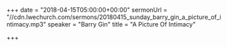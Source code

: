 +++
date = "2018-04-15T05:00:00+00:00"
sermonUrl = "//cdn.lwechurch.com/sermons/20180415_sunday_barry_gin_a_picture_of_intimacy.mp3"
speaker = "Barry Gin"
title = "A Picture Of Intimacy"

+++
